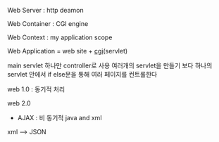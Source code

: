 Web Server : http deamon	

Web Container : CGI engine

Web Context : my application scope



Web Application = web site + <u>cgi</u>(servlet)



main servlet 하나만 controller로 사용 여러개의 servlet을 만들기 보다 하나의 servlet 안에서 if else문을 통해 여러 페이지를 컨트롤한다



web 1.0 : 동기적 처리

web 2.0 

- AJAX : 비 동기적 java and xml

xml --> JSON